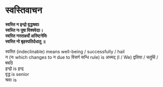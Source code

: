 # स्वस्तिवाचन #
**स्वस्ति न इन्द्रो वृद्धश्रवाः**  
**स्वस्ति नः पूषा विश्ववेदाः।**  
**स्वस्ति नस्तार्क्ष्यो अरिष्टनेमिः**  
**स्वस्ति नो बृहस्पतिर्दधातु ॥**  

स्वस्ति (indeclinable) means well-being / successfully / hail   
न (नः which changes to न due to विसर्ग सन्धि rule) is अस्मद् (I / We) द्वतिया / चतुर्थि / षषठि   
इन्द्रो is इन्द्र   
वृद्ध is senior   
श्रवाः is 
